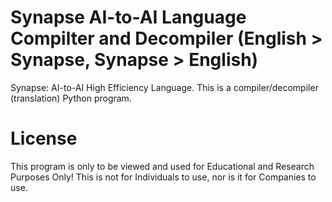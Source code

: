 # Synapse AI-to-AI Language Compilter and Decompiler (English > Synapse, Synapse > English)

Synapse: AI-to-AI High Efficiency Language. This is a compiler/decompiler (translation) Python program.

# License
This program is only to be viewed and used for Educational and Research Purposes Only! This is not for Individuals to use, nor is it for Companies to use.
